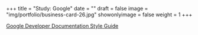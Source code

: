 +++
title = "Study: Google"
date = ""
draft = false
image = "img/portfolio/business-card-26.jpg"
showonlyimage = false
weight = 1
+++

[Google Developer Documentation Style Guide](https://developers.google.com/style/)
